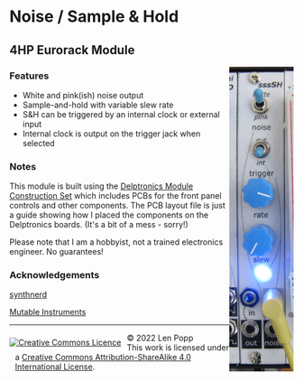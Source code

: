 # Noise / Sample & Hold

## 4HP Eurorack Module

<img src="Noise-SH.jpg" style="float:right">

### Features
- White and pink(ish) noise output
- Sample-and-hold with variable slew rate
- S&H can be triggered by an internal clock or external input
- Internal clock is output on the trigger jack when selected

### Notes

This module is built using the [Delptronics Module Construction Set](https://delptronics.com/module-construction-set.php) which includes PCBs for the front panel controls and other components. The PCB layout file is just a guide showing how I placed the components on the Delptronics boards. (It's a bit of a mess - sorry!)

Please note that I am a hobbyist, not a trained electronics engineer. No guarantees!

### Acknowledgements

[synthnerd](https://synthnerd.wordpress.com/2020/03/09/synth-diy-a-white-noise-generator/)

[Mutable Instruments](https://mutable-instruments.net/modules/kinks/open_source/)

<hr /><div><div style="float:left; padding-right:10px;"><a rel="license" href="http://creativecommons.org/licenses/by-sa/4.0/"><img alt="Creative Commons Licence" style="border-width:0; padding-top:8px;" src="https://i.creativecommons.org/l/by-sa/4.0/88x31.png" /></a></div><div style="padding-left:10px;">© 2022 Len Popp<br />This work is licensed under a <a rel="license" href="http://creativecommons.org/licenses/by-sa/4.0/">Creative Commons Attribution-ShareAlike 4.0 International License</a>.</div></div>